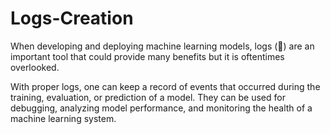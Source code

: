# Logs-Creation

When developing and deploying machine learning models, logs (📜) are an important tool that could provide many benefits but it is oftentimes overlooked.

With proper logs, one can keep a record of events that occurred during the training, evaluation, or prediction of a model. They can be used for debugging, analyzing model performance, and monitoring the health of a machine learning system.
